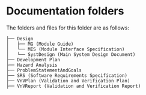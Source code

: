 <!---Please keep the folder structure as given in the template repo.  We will
discuss each artifact as we get to it in the course.  In some cases, like for
the SRS, you should have a file of the same name.  For other cases, like the
design documentation, you are required to document your design, but it may not
be via a module guide and module interface specification documents.-->

<The files and folders have been set-up with tex files that have external links
so that cross-referencing is possible between documents.>

<The tex files Common.tex so that they can share definitions.>

<The files use Comments.tex so that the comments package can be used to embed
comments into the generated pdf.  Comments can be set to false so that they do
not appear.>

<None of the files are complete templates.  You will need to add extra
information.  They are just intended to be a starting point.>

# Documentation folders

The folders and files for this folder are as follows:

```
├── Design
│   ├── MG (Module Guide)
│   └── MIS (Module Interface Specification)
│   └── SystDesign (Main System Design Document)
├── Development Plan
├── Hazard Analysis
├── ProblemStatementAndGoals
├── SRS (Software Requirements Specification)
├── VnVPlan (Validation and Verification Plan)
├── VnVReport (Validation and Verification Report)
```
